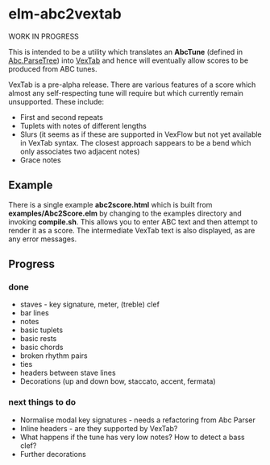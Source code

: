 elm-abc2vextab
==============

WORK IN PROGRESS

This is intended to be a utility which translates an __AbcTune__ (defined in [Abc.ParseTree](https://github.com/newlandsvalley/elm-abc-parser/blob/master/src/Abc/ParseTree.elm)) into [VexTab](http://www.vexflow.com/vextab/tutorial.html) and hence will eventually allow scores to be produced from ABC tunes.

VexTab is a pre-alpha release.  There are various features of a score which almost any self-respecting tune will require but which currently remain unsupported.  These include:

* First and second repeats
* Tuplets with notes of different lengths
* Slurs (it seems as if these are supported in VexFlow but not yet available in VexTab syntax. The closest approach sappears to be a bend which only associates two adjacent notes)
* Grace notes

## Example


There is a single example __abc2score.html__ which is built from __examples/Abc2Score.elm__ by changing to the examples directory and invoking __compile.sh__.  This allows you to enter ABC text and then attempt to render it as a score.  The intermediate VexTab text is also displayed, as are any error messages.

## Progress

### done

* staves - key signature, meter, (treble) clef
* bar lines
* notes
* basic tuplets
* basic rests
* basic chords
* broken rhythm pairs
* ties
* headers between stave lines
* Decorations (up and down bow, staccato, accent, fermata)

### next things to do

* Normalise modal key signatures - needs a refactoring from Abc Parser
* Inline headers - are they supported by VexTab?
* What happens if the tune has very low notes?  How to detect a bass clef?
* Further decorations
